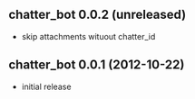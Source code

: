 ## chatter_bot 0.0.2 (unreleased)
*   skip attachments wituout chatter_id

## chatter_bot 0.0.1 (2012-10-22)

*   initial release

